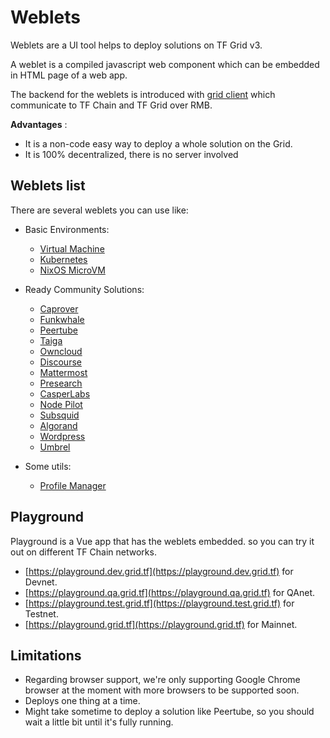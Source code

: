 # Weblets

Weblets are a UI tool helps to deploy solutions on TF Grid v3.

A weblet is a compiled javascript web component which can be embedded in HTML page of a web app.

The backend for the weblets is introduced with [grid client](../javascript/grid3_javascript_readme.md) which communicate to TF Chain and TF Grid over RMB.

__Advantages__ :

- It is a non-code easy way to deploy a whole solution on the Grid.
- It is 100% decentralized, there is no server involved

## Weblets list

There are several weblets you can use like: 

- Basic Environments:
  - [Virtual Machine](./weblets_vm.md)
  - [Kubernetes](./weblets_k8s.md)
  - [NixOS MicroVM](./weblets_nixos_micro.md)

- Ready Community Solutions:
  - [Caprover](./weblets_caprover.md)
  - [Funkwhale](./weblets_funkwhale.md)
  - [Peertube](./weblets_peertube.md)
  - [Taiga](./weblets_taiga.md)
  - [Owncloud](./weblets_owncloud.md)
  - [Discourse](./weblets_discourse.md)
  - [Mattermost](./weblets_mattermost.md)
  - [Presearch](./weblets_presearch.md)
  - [CasperLabs](./weblets_casper.md)
  - [Node Pilot](./weblets_nodepilot.md)
  - [Subsquid](./weblets_subsquid.md)
  - [Algorand](./weblets_algorand.md)
  - [Wordpress](./weblets_wordpress.md)
  - [Umbrel](./weblets_umbrel.md)


- Some utils:
  - [Profile Manager](./weblets_profile_manager.md)

## Playground
Playground is a Vue app that has the weblets embedded. so you can try it out on different TF Chain networks.
- [https://playground.dev.grid.tf](https://playground.dev.grid.tf) for Devnet.
- [https://playground.qa.grid.tf](https://playground.qa.grid.tf) for QAnet.
- [https://playground.test.grid.tf](https://playground.test.grid.tf) for Testnet.
- [https://playground.grid.tf](https://playground.grid.tf) for Mainnet.

## Limitations

- Regarding browser support, we're only supporting Google Chrome browser at the moment with more browsers to be supported soon. 
- Deploys one thing at a time.
- Might take sometime to deploy a solution like Peertube, so you should wait a little bit until it's fully running.
